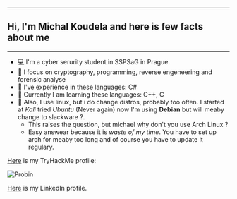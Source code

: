 _____________________________________________________________________________________________________
##                Hi, I'm Michal Koudela and here is few facts about me
_____________________________________________________________________________________________________
- 💻 I'm a cyber serurity student in SSPSaG in Prague.
- 🔧 I focus on cryptography, programming, reverse engeneering and forensic analyse
- 📘 I've experience in these languages: C#
- 📕 Currently I am learning these languages: C++, C
- 🐧 Also, I use linux, but i do change distros, probably too often. I started at *Kali* tried *Ubuntu* (Never again)
now I'm using **Debian** but will meaby change to slackware ?. 
    - This raises the question, but michael why don't you use Arch Linux ?
    - Easy answear because it is *waste of my time*. You have to set up arch for meaby too long and of course you have to update it regulary.


[Here](https://tryhackme.com/p/Probin) is my TryHackMe profile:

![Probin](https://user-images.githubusercontent.com/100596513/174675447-dee6a992-4c8e-45c9-a81b-cf2463167e57.png)

[Here](https://www.linkedin.com/in/michal-koudela/) is my LinkedIn profile.
